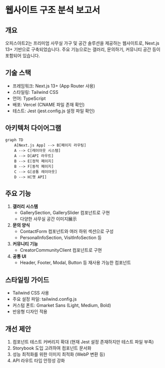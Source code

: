 # 웹사이트 구조 분석 보고서

## 개요
오피스아트2는 프리미엄 사무실 가구 및 공간 솔루션을 제공하는 웹사이트로, Next.js 13+ 기반으로 구축되었습니다. 주요 기능으로는 갤러리, 문의하기, 커뮤니티 공간 등이 포함되어 있습니다.

## 기술 스택
- 프레임워크: Next.js 13+ (App Router 사용)
- 스타일링: Tailwind CSS
- 언어: TypeScript
- 배포: Vercel (CNAME 파일 존재 확인)
- 테스트: Jest (jest.config.js 설정 파일 확인)

## 아키텍처 다이어그램
```mermaid
graph TD
    A[Next.js App] --> B[페이지 라우팅]
    A --> C[레이아웃 시스템]
    A --> D[API 라우트]
    B --> E[정적 페이지]
    B --> F[동적 페이지]
    C --> G[공통 레이아웃]
    D --> H[챗 API]
```

## 주요 기능
1. **갤러리 시스템**
   - GallerySection, GallerySlider 컴포넌트로 구현
   - 다양한 사무실 공간 이미지展示
2. **문의 양식**
   - ContactForm 컴포넌트와 여러 하위 섹션으로 구성
   - PersonalInfoSection, VisitInfoSection 등
3. **커뮤니티 기능**
   - CreatorCommunityClient 컴포넌트로 구현
4. **공통 UI**
   - Header, Footer, Modal, Button 등 재사용 가능한 컴포넌트

## 스타일링 가이드
- Tailwind CSS 사용
- 주요 설정 파일: tailwind.config.js
- 커스텀 폰트: Gmarket Sans (Light, Medium, Bold)
- 반응형 디자인 적용

## 개선 제안
1. 컴포넌트 테스트 커버리지 확대 (현재 Jest 설정 존재하지만 테스트 파일 부족)
2. Storybook 도입 고려하여 컴포넌트 문서화
3. 성능 최적화를 위한 이미지 최적화 (WebP 변환 등)
4. API 라우트 타입 안정성 강화
